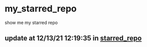 # my_starred_repo
show me my starred repo

update at 12/13/21 12:19:35 in [starred_repo](./index.html)
---

